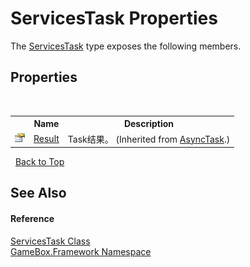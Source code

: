 # ServicesTask Properties
 

The <a href="adb79d33-528c-26f3-e866-ecb89a436d52">ServicesTask</a> type exposes the following members.


## Properties
&nbsp;<table><tr><th></th><th>Name</th><th>Description</th></tr><tr><td>![Public property](media/pubproperty.gif "Public property")</td><td><a href="72495268-26ef-4644-f968-7a443c34edb8">Result</a></td><td>
Task结果。
 (Inherited from <a href="6b13ee22-910d-81b0-00d6-f25003f7b115">AsyncTask</a>.)</td></tr></table>&nbsp;
<a href="#servicestask-properties">Back to Top</a>

## See Also


#### Reference
<a href="adb79d33-528c-26f3-e866-ecb89a436d52">ServicesTask Class</a><br /><a href="a8957fe6-9cc0-3a6d-cd5c-a2a246efee1e">GameBox.Framework Namespace</a><br />